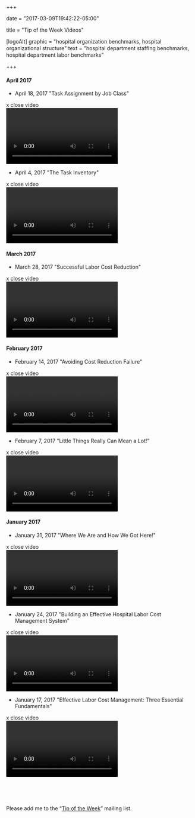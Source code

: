 +++

date = "2017-03-09T19:42:22-05:00"

title = "Tip of the Week Videos"

[logoAlt]
  graphic = "hospital organization benchmarks, hospital organizational structure"
  text = "hospital department stafﬁng benchmarks, hospital department labor benchmarks"

+++

#### April 2017

* <span class="link video-play-button">April 18, 2017 "Task Assignment by Job Class"</span>  
<div class="video-wrapper">
  <div class="close-video-button">x <span>close video</span></div>
  <video class="video" src="/video/tip-of-the-week/4-18-17.mp4" controls></video>
</div>

* <span class="link video-play-button">April 4, 2017 "The Task Inventory"</span>  
<div class="video-wrapper">
  <div class="close-video-button">x <span>close video</span></div>
  <video class="video" src="/video/tip-of-the-week/4-4-17.mp4" controls></video>
</div>

#### March 2017

* <span class="link video-play-button">March 28, 2017 "Successful Labor Cost Reduction"</span>  
<div class="video-wrapper">
  <div class="close-video-button">x <span>close video</span></div>
  <video class="video" src="/video/tip-of-the-week/3-28-17.mp4" controls></video>
</div>

#### February 2017

* <span class="link video-play-button">February 14, 2017 "Avoiding Cost Reduction Failure"</span>  
<div class="video-wrapper">
  <div class="close-video-button">x <span>close video</span></div>
  <video class="video" src="/video/tip-of-the-week/2-14-17.mp4" controls></video>
</div>

* <span class="link video-play-button">February 7, 2017 "Little Things Really Can Mean a Lot!"</span>  
<div class="video-wrapper">
  <div class="close-video-button">x <span>close video</span></div>
  <video class="video" src="/video/tip-of-the-week/2-7-17.mp4" controls></video>
</div>

#### January 2017

* <span class="link video-play-button">January 31, 2017 "Where We Are and How We Got Here!"</span>  
<div class="video-wrapper">
  <div class="close-video-button">x <span>close video</span></div>
  <video class="video" src="/video/tip-of-the-week/1-31-17.mp4" controls></video>
</div>

* <span class="link video-play-button">January 24, 2017 "Building an Effective Hospital Labor Cost Management System"</span>  
<div class="video-wrapper">
  <div class="close-video-button">x <span>close video</span></div>
  <video class="video" src="/video/tip-of-the-week/1-24-17.mp4" controls></video>
</div>

* <span class="link video-play-button">January 17, 2017 "Effective Labor Cost Management: Three Essential Fundamentals"</span>  
<div class="video-wrapper">
  <div class="close-video-button">x <span>close video</span></div>
  <video class="video" src="/video/tip-of-the-week/1-17-17.mp4" controls></video>
</div>

&nbsp;

&nbsp;

Please add me to the “<a href="mailto:info@bradyinc.com?Subject=Tip%20of%20the%20Week&amp;Body=I%20want%20to%20receive%20future%20“Tip%20of%20the%20Week”%20e-mails">Tip of the Week</a>” mailing list.

<script src="/js/homepage.js"></script>
